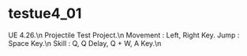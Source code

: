 # testue4_01
UE 4.26.\n
Projectile Test Project.\n
Movement : Left, Right Key. Jump : Space Key.\n
Skill : Q, Q Delay, Q + W, A Key.\n

